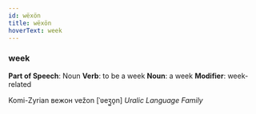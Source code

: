 ```yaml
---
id: wëxön
title: wëxön
hoverText: week
---
```


### week

**Part of Speech**: Noun
**Verb**: to be a week
**Noun**: a week
**Modifier**: week-related

Komi-Zyrian вежон vežon [ˈʋeʒ̺o̞n]
*Uralic Language Family*